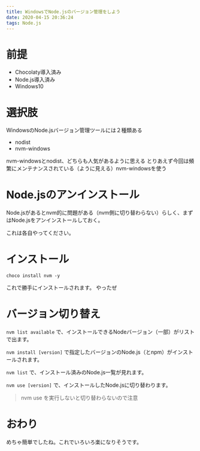 ```yaml
---
title: WindowsでNode.jsのバージョン管理をしよう
date: 2020-04-15 20:36:24
tags: Node.js
---
```

# 前提

- Chocolaty導入済み
- Node.js導入済み
- Windows10

# 選択肢

WindowsのNode.jsバージョン管理ツールには２種類ある

- nodist
- nvm-windows

nvm-windowsとnodist、どちらも人気があるように思える
とりあえず今回は頻繁にメンテナンスされている（ように見える）nvm-windowsを使う

# Node.jsのアンインストール

Node.jsがあるとnvm的に問題がある（nvm側に切り替わらない）らしく、まずはNode.jsをアンインストールしておく。

これは各自やってください。

# インストール

`choco install nvm -y`

これで勝手にインストールされます。
やったぜ

# バージョン切り替え

`nvm list available` で、インストールできるNodeバージョン（一部）がリストで出ます。

`nvm install [version]` で指定したバージョンのNode.js（とnpm）がインストールされます。

`nvm list` で、インストール済みのNode.js一覧が見れます。

`nvm use [version]` で、インストールしたNode.jsに切り替わります。

> nvm use を実行しないと切り替わらないので注意

# おわり

めちゃ簡単でしたね。これでいろいろ楽になりそうです。
